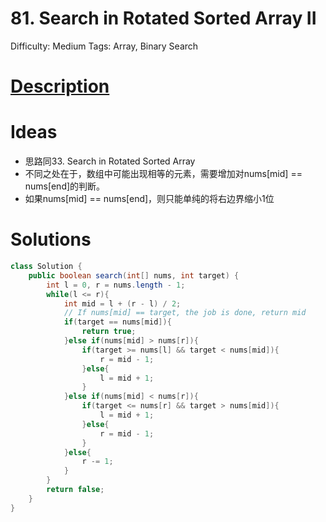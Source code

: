 # 81. Search in Rotated Sorted Array II

Difficulty: Medium
Tags: Array, Binary Search

# [Description](https://leetcode.com/problems/search-in-rotated-sorted-array-ii/)

# Ideas

- 思路同33. Search in Rotated Sorted Array
- 不同之处在于，数组中可能出现相等的元素，需要增加对nums[mid] == nums[end]的判断。
- 如果nums[mid] == nums[end]，则只能单纯的将右边界缩小1位

# Solutions

```java
class Solution {
    public boolean search(int[] nums, int target) {
        int l = 0, r = nums.length - 1;
        while(l <= r){
            int mid = l + (r - l) / 2;
            // If nums[mid] == target, the job is done, return mid
            if(target == nums[mid]){
                return true;
            }else if(nums[mid] > nums[r]){
                if(target >= nums[l] && target < nums[mid]){
                    r = mid - 1;
                }else{
                    l = mid + 1;
                }
            }else if(nums[mid] < nums[r]){
                if(target <= nums[r] && target > nums[mid]){
                    l = mid + 1;
                }else{
                    r = mid - 1;
                }
            }else{
                r -= 1;
            }
        }
        return false;
    }
}
```